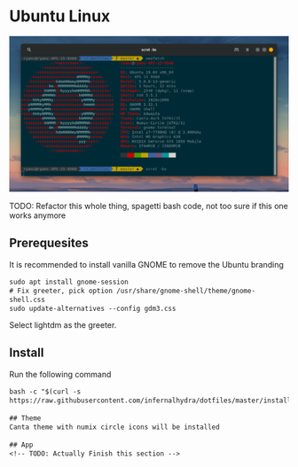 # Ubuntu Linux

![neofetch screenshot](./media/ubuntu.png)

TODO: Refactor this whole thing, spagetti bash code, not too sure if this one works anymore

## Prerequesites
It is recommended to install vanilla GNOME to remove the Ubuntu branding 

```
sudo apt install gnome-session
# Fix greeter, pick option /usr/share/gnome-shell/theme/gnome-shell.css
sudo update-alternatives --config gdm3.css
```

Select lightdm as the greeter.

## Install
Run the following command
```
bash -c "$(curl -s https://raw.githubusercontent.com/infernalhydra/dotfiles/master/install.sh)"

## Theme
Canta theme with numix circle icons will be installed

## App
<!-- TODO: Actually Finish this section -->